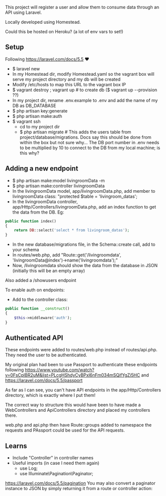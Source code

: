 This project will register a user and allow them to consume data through an API using Laravel.

Locally developed using Homestead.

Could this be hosted on Heroku? (a lot of env vars to set!)

## Setup
Following https://laravel.com/docs/5.5 :heart:
- $ laravel new <project name>
- In my Homestead dir, modify Homestead.yaml so the vagrant box will serve my project directory and my db will be created
- Modify /etc/hosts to map this URL to the vagrant box IP
- $ vagrant destroy ; vagrant up # to create db ($ vagrant up --provision ??)
- In my project dir, rename .env.example to .env and add the name of my DB as DB_DATABASE
- $ php artisan key:generate
- $ php artisan make:auth
- $ vagrant ssh
  - cd to my project dir
  - $ php artisan migrate # This adds the users table from project/database/migrations. Docs say this should be done from within the box but not sure why... The DB port number in .env needs to be multiplied by 10 to connect to the DB from my local machine; is this why?

## Adding a new endpoint
- $ php artisan make:model livingroomData -m
- $ php artisan make:controller livingroomData
- In the livingroomData model, app/livingroomData.php, add member to livingroomData class: "protected $table = 'livingroom_datas';
- In the livingroomData controller, app/Http/Controllers/livingroomData.php, add an index function to get the data from the DB. Eg:
```php
public function index()
{
    return DB::select('select * from livingroom_datas');
}
```
- In the new database/migrations file, in the Schema::create call, add to your schema
- In routes/web.php, add "Route::get('/livingroomdata', 'livingroomData@index')->name('livingroomdata');"
- Now, <app url>/livingroomdata should show the data from the database in JSON (initially this will be an empty array)

Also added a /showusers endpoint

To enable auth on endpoints:
- Add to the controller class:
```php
public function __construct()
{
    $this->middleware('auth');
}
```

## Authenticated API
These endpoints were added to routes/web.php instead of routes/api.php. They need the user to be authenticated.

My original plan had been to use Passport to authenticate these endpoints following https://www.youtube.com/watch?v=0FsCplBR2uM&list=PLcgHShdyCyBPxl6nFm034mSQifYgZi5HC and https://laravel.com/docs/5.5/passport

As far as I can see, you can't have API endpoints in the app/Http/Controllers directory, which is exactly where I put them!

The correct way to structure this would have been to have made a WebControllers and ApiControllers directory and placed my controllers there.

web.php and api.php then have Route::groups added to namespace the requests and PAssport could be used for the API requests.

## Learns
- Include "Controller" in controller names
- Useful imports (in case I need them again)
  - use Log;
  - use Illuminate\Pagination\Paginator;

https://laravel.com/docs/5.5/pagination
You may also convert a paginator instance to JSON by simply returning it from a route or controller action:

